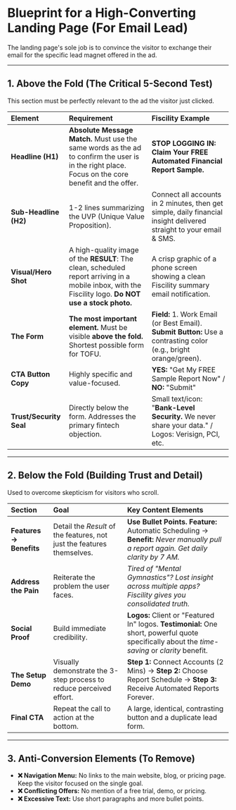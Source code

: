 # Blueprint for a High-Converting Landing Page (For Email Lead)

The landing page's sole job is to convince the visitor to exchange their email for the specific lead magnet offered in the ad.

---

## 1. Above the Fold (The Critical 5-Second Test)

This section must be perfectly relevant to the ad the visitor just clicked.

| Element | Requirement | Fiscility Example |
| :--- | :--- | :--- |
| **Headline (H1)** | **Absolute Message Match.** Must use the same words as the ad to confirm the user is in the right place. Focus on the core benefit and the offer. | **STOP LOGGING IN: Claim Your FREE Automated Financial Report Sample.** |
| **Sub-Headline (H2)** | 1-2 lines summarizing the UVP (Unique Value Proposition). | Connect all accounts in 2 minutes, then get simple, daily financial insight delivered straight to your email & SMS. |
| **Visual/Hero Shot** | A high-quality image of the **RESULT**: The clean, scheduled report arriving in a mobile inbox, with the Fiscility logo. **Do NOT use a stock photo.** | A crisp graphic of a phone screen showing a clean Fiscility summary email notification. |
| **The Form** | **The most important element.** Must be visible **above the fold.** Shortest possible form for TOFU. | **Field:** 1. Work Email (or Best Email). **Submit Button:** Use a contrasting color (e.g., bright orange/green). |
| **CTA Button Copy** | Highly specific and value-focused. | **YES:** "Get My FREE Sample Report Now" / **NO:** "Submit" |
| **Trust/Security Seal** | Directly below the form. Addresses the primary fintech objection. | Small text/icon: "**Bank-Level Security.** We never share your data." / Logos: Verisign, PCI, etc. |

---

## 2. Below the Fold (Building Trust and Detail)

Used to overcome skepticism for visitors who scroll.

| Section | Goal | Key Content Elements |
| :--- | :--- | :--- |
| **Features → Benefits** | Detail the *Result* of the features, not just the features themselves. | **Use Bullet Points.** **Feature:** Automatic Scheduling $\rightarrow$ **Benefit:** *Never manually pull a report again. Get daily clarity by 7 AM.* |
| **Address the Pain** | Reiterate the problem the user faces. | *Tired of "Mental Gymnastics"? Lost insight across multiple apps? Fiscility gives you consolidated truth.* |
| **Social Proof** | Build immediate credibility. | **Logos:** Client or "Featured In" logos. **Testimonial:** One short, powerful quote specifically about the *time-saving* or *clarity* benefit. |
| **The Setup Demo** | Visually demonstrate the 3-step process to reduce perceived effort. | **Step 1:** Connect Accounts (2 Mins) $\rightarrow$ **Step 2:** Choose Report Schedule $\rightarrow$ **Step 3:** Receive Automated Reports Forever. |
| **Final CTA** | Repeat the call to action at the bottom. | A large, identical, contrasting button and a duplicate lead form. |

---

## 3. Anti-Conversion Elements (To Remove)

* **❌ Navigation Menu:** No links to the main website, blog, or pricing page. Keep the visitor focused on the single goal.
* **❌ Conflicting Offers:** No mention of a free trial, demo, or pricing.
* **❌ Excessive Text:** Use short paragraphs and more bullet points.

